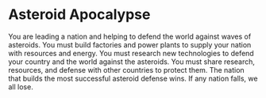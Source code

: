 # Asteroid Apocalypse

You are leading a nation and helping to defend the world against waves of asteroids. You must build factories and power plants to supply your nation with resources and energy. You must research new technologies to defend your country and the world against the asteroids. You must share research, resources, and defense with other countries to protect them. The nation that builds the most successful asteroid defense wins. If any nation falls, we all lose.
